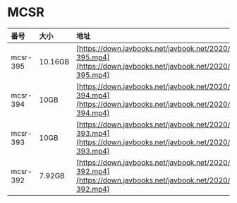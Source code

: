 # MCSR

| 番号 | 大小 | 地址 |
| :--- | :--- | :--- |
| mcsr-395 | 10.16GB | [https://down.javbooks.net/javbook.net/2020/06/23/mcsr-395.mp4](https://down.javbooks.net/javbook.net/2020/06/23/mcsr-395.mp4) |
| mcsr-394 | 10GB | [https://down.javbooks.net/javbook.net/2020/06/21/mcsr-394.mp4](https://down.javbooks.net/javbook.net/2020/06/21/mcsr-394.mp4) |
| mcsr-393 | 10GB | [https://down.javbooks.net/javbook.net/2020/06/21/mcsr-393.mp4](https://down.javbooks.net/javbook.net/2020/06/21/mcsr-393.mp4) |
| mcsr-392 | 7.92GB | [https://down.javbooks.net/javbook.net/2020/06/23/mcsr-392.mp4](https://down.javbooks.net/javbook.net/2020/06/23/mcsr-392.mp4) |



